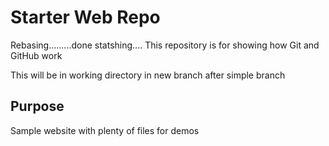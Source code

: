 # Starter Web Repo

Rebasing.........done
statshing....
This repository is for showing how Git and GitHub work

 This will be in working directory
 in new branch
 after simple branch
## Purpose

Sample website with plenty of files for demos

